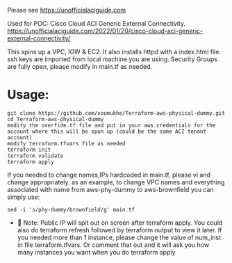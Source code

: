 Please see https://unofficialaciguide.com

Used for POC:  Cisco Cloud ACI Generic External Connectivity.  https://unofficialaciguide.com/2022/01/20/cisco-cloud-aci-generic-external-connectivity/

This spins up a VPC, IGW & EC2.  It also installs httpd with a index.html file. ssh keys are imported from local machine you are using.   Security Groups are fully open,  please modify in main.tf as needed.

# Usage:
```
git clone https://github.com/soumukhe/Terraform-aws-physical-dummy.git
cd Terraform-aws-physical-dummy
modify the overfide.tf file and put in your aws credentials for the account where this will be spun up (could be the same ACI tenant account)
modify terraform.tfvars file as needed
terraform init
terraform validate
terraform apply
```
If you needed to change names,IPs hardcoded in main.tf, please vi and change appropriately.
as an example,  to change VPC names and everything associated with name from aws-phy-dummy to aws-brownfield you can simply use:
```
sed -i 's/phy-dummy/brownfield/g' main.tf
```
* 📗 Note:
Public IP will spit out on screen after terraform apply.  You could also do terraform refresh followed by terraform output to view it later.
If you needed more than 1 instance, please change the value of num_inst in file terraform.tfvars.  Or comment that out and it will ask you how many instances you want when you do terraform apply
